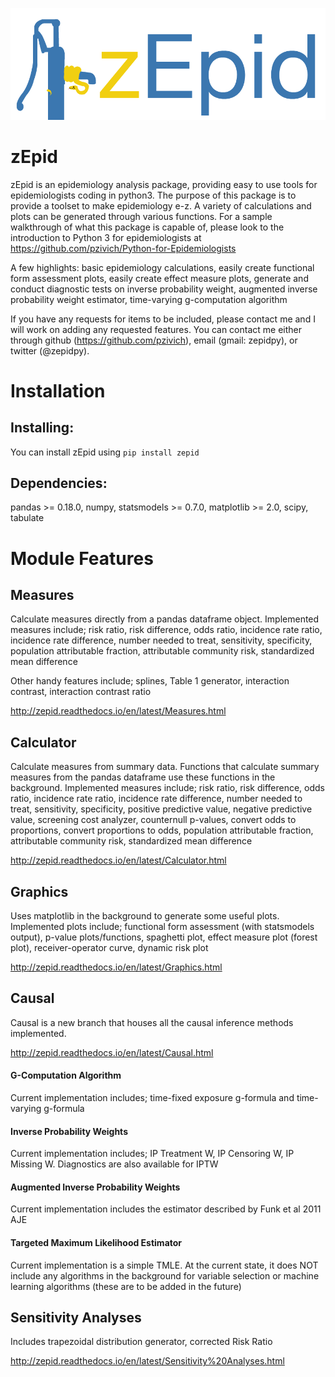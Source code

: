 ![zepid](docs/images/zepid_logo.png)
# zEpid

zEpid is an epidemiology analysis package, providing easy to use tools for epidemiologists coding in python3. The 
purpose of this package is to provide a toolset to make epidemiology e-z. A variety of calculations and plots can be 
generated through various functions. For a sample walkthrough of what this package is capable of, please look to the 
introduction to Python 3 for epidemiologists at https://github.com/pzivich/Python-for-Epidemiologists

A few highlights: basic epidemiology calculations, easily create functional form assessment plots, 
easily create effect measure plots, generate and conduct diagnostic tests on inverse probability weight, augmented
inverse probability weight estimator, time-varying g-computation algorithm 

If you have any requests for items to be included, please contact me and I will work on adding any requested features. 
You can contact me either through github (https://github.com/pzivich), email (gmail: zepidpy), or twitter (@zepidpy).

# Installation

## Installing:
You can install zEpid using `pip install zepid`

## Dependencies:
pandas >= 0.18.0, numpy, statsmodels >= 0.7.0, matplotlib >= 2.0, scipy, tabulate

# Module Features

## Measures
Calculate measures directly from a pandas dataframe object. Implemented measures include; risk ratio, risk difference, 
odds ratio, incidence rate ratio, incidence rate difference, number needed to treat, sensitivity, specificity, 
population attributable fraction, attributable community risk, standardized mean difference

Other handy features include; splines, Table 1 generator, interaction contrast, interaction contrast ratio

http://zepid.readthedocs.io/en/latest/Measures.html

## Calculator
Calculate measures from summary data. Functions that calculate summary measures from the pandas dataframe use these 
functions in the background. Implemented measures include; risk ratio, risk difference, odds ratio, incidence rate 
ratio, incidence rate difference, number needed to treat, sensitivity, specificity, positive predictive value, negative 
predictive value, screening cost analyzer, counternull p-values, convert odds to proportions, convert proportions to 
odds, population attributable fraction, attributable community risk, standardized mean difference

http://zepid.readthedocs.io/en/latest/Calculator.html

## Graphics
Uses matplotlib in the background to generate some useful plots. Implemented plots include; functional form assessment 
(with statsmodels output), p-value plots/functions, spaghetti plot, effect measure plot (forest plot), receiver-operator 
curve, dynamic risk plot

http://zepid.readthedocs.io/en/latest/Graphics.html

## Causal
Causal is a new branch that houses all the causal inference methods implemented. 

http://zepid.readthedocs.io/en/latest/Causal.html

#### G-Computation Algorithm
Current implementation includes; time-fixed exposure g-formula and time-varying g-formula

#### Inverse Probability Weights 
Current implementation includes; IP Treatment W, IP Censoring W, IP Missing W. Diagnostics are also available for IPTW

#### Augmented Inverse Probability Weights
Current implementation includes the estimator described by Funk et al 2011 AJE

#### Targeted Maximum Likelihood Estimator
Current implementation is a simple TMLE. At the current state, it does NOT include any algorithms in the background
for variable selection or machine learning algorithms (these are to be added in the future)

## Sensitivity Analyses
Includes trapezoidal distribution generator, corrected Risk Ratio

http://zepid.readthedocs.io/en/latest/Sensitivity%20Analyses.html